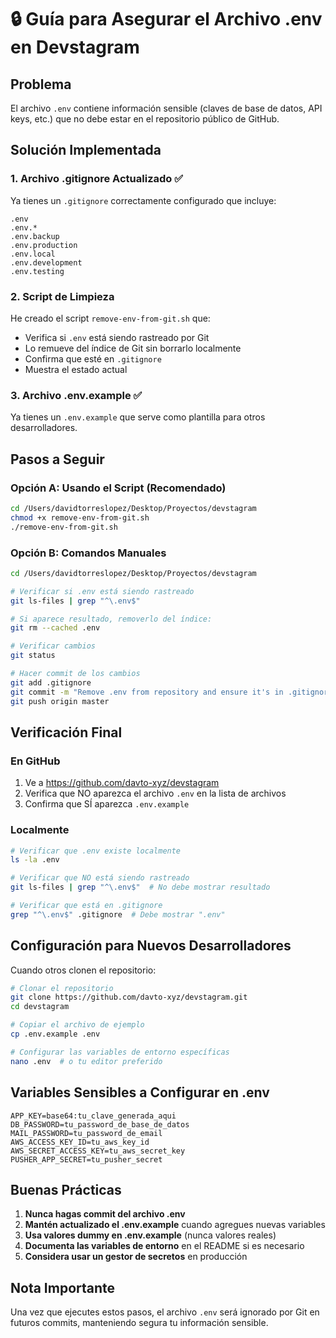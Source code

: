 # 🔒 Guía para Asegurar el Archivo .env en Devstagram

## Problema
El archivo `.env` contiene información sensible (claves de base de datos, API keys, etc.) que no debe estar en el repositorio público de GitHub.

## Solución Implementada

### 1. Archivo .gitignore Actualizado ✅
Ya tienes un `.gitignore` correctamente configurado que incluye:
```
.env
.env.*
.env.backup
.env.production
.env.local
.env.development
.env.testing
```

### 2. Script de Limpieza
He creado el script `remove-env-from-git.sh` que:
- Verifica si `.env` está siendo rastreado por Git
- Lo remueve del índice de Git sin borrarlo localmente
- Confirma que esté en `.gitignore`
- Muestra el estado actual

### 3. Archivo .env.example ✅
Ya tienes un `.env.example` que serve como plantilla para otros desarrolladores.

## Pasos a Seguir

### Opción A: Usando el Script (Recomendado)
```bash
cd /Users/davidtorreslopez/Desktop/Proyectos/devstagram
chmod +x remove-env-from-git.sh
./remove-env-from-git.sh
```

### Opción B: Comandos Manuales
```bash
cd /Users/davidtorreslopez/Desktop/Proyectos/devstagram

# Verificar si .env está siendo rastreado
git ls-files | grep "^\.env$"

# Si aparece resultado, removerlo del índice:
git rm --cached .env

# Verificar cambios
git status

# Hacer commit de los cambios
git add .gitignore
git commit -m "Remove .env from repository and ensure it's in .gitignore"
git push origin master
```

## Verificación Final

### En GitHub
1. Ve a https://github.com/davto-xyz/devstagram
2. Verifica que NO aparezca el archivo `.env` en la lista de archivos
3. Confirma que SÍ aparezca `.env.example`

### Localmente
```bash
# Verificar que .env existe localmente
ls -la .env

# Verificar que NO está siendo rastreado
git ls-files | grep "^\.env$"  # No debe mostrar resultado

# Verificar que está en .gitignore
grep "^\.env$" .gitignore  # Debe mostrar ".env"
```

## Configuración para Nuevos Desarrolladores

Cuando otros clonen el repositorio:
```bash
# Clonar el repositorio
git clone https://github.com/davto-xyz/devstagram.git
cd devstagram

# Copiar el archivo de ejemplo
cp .env.example .env

# Configurar las variables de entorno específicas
nano .env  # o tu editor preferido
```

## Variables Sensibles a Configurar en .env

```env
APP_KEY=base64:tu_clave_generada_aqui
DB_PASSWORD=tu_password_de_base_de_datos
MAIL_PASSWORD=tu_password_de_email
AWS_ACCESS_KEY_ID=tu_aws_key_id
AWS_SECRET_ACCESS_KEY=tu_aws_secret_key
PUSHER_APP_SECRET=tu_pusher_secret
```

## Buenas Prácticas

1. **Nunca hagas commit del archivo .env**
2. **Mantén actualizado el .env.example** cuando agregues nuevas variables
3. **Usa valores dummy en .env.example** (nunca valores reales)
4. **Documenta las variables de entorno** en el README si es necesario
5. **Considera usar un gestor de secretos** en producción

## Nota Importante
Una vez que ejecutes estos pasos, el archivo `.env` será ignorado por Git en futuros commits, manteniendo segura tu información sensible.